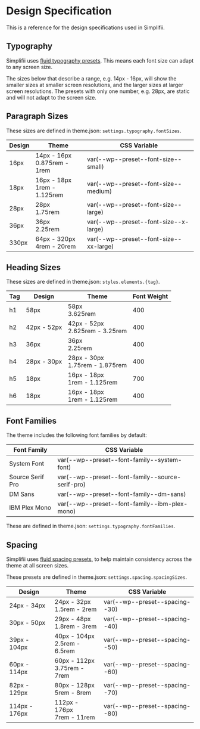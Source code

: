 # Design Specification

This is a reference for the design specifications used in Simplifii.

## Typography

Simplifii uses [fluid typography presets](https://github.com/WordPress/gutenberg/pull/39529). This means each font size can adapt to any screen size.

The sizes below that describe a range, e.g. 14px - 16px, will show the smaller sizes at smaller screen resolutions, and the larger sizes at larger screen resolutions. The presets with only one number, e.g. 28px, are static and will not adapt to the screen size.

## Paragraph Sizes

These sizes are defined in theme.json: `settings.typography.fontSizes`.

| Design | Theme                            | CSS Variable                           |
| ------ | -------------------------------- | -------------------------------------- |
| 16px   | 14px - 16px<br />0.875rem - 1rem | var(--wp--preset--font-size--small)    |
| 18px   | 16px - 18px<br />1rem - 1.125rem | var(--wp--preset--font-size--medium)   |
| 28px   | 28px<br />1.75rem                | var(--wp--preset--font-size--large)    |
| 36px   | 36px<br />2.25rem                | var(--wp--preset--font-size--x-large)  |
| 330px  | 64px - 320px<br />4rem - 20rem   | var(--wp--preset--font-size--xx-large) |

## Heading Sizes

These sizes are defined in theme.json: `styles.elements.{tag}`.

| Tag | Design      | Theme                               | Font Weight |
| --- | ----------- | ----------------------------------- | ----------- |
| h1  | 58px        | 58px<br />3.625rem                  | 400         |
| h2  | 42px - 52px | 42px - 52px<br />2.625rem - 3.25rem | 400         |
| h3  | 36px        | 36px<br />2.25rem                   | 400         |
| h4  | 28px - 30px | 28px - 30px<br />1.75rem - 1.875rem | 400         |
| h5  | 18px        | 16px - 18px<br />1rem - 1.125rem    | 700         |
| h6  | 18px        | 16px - 18px<br />1rem - 1.125rem    | 400         |

## Font Families

The theme includes the following font families by default:

| Font Family      | CSS Variable                                     |
| ---------------- | ------------------------------------------------ |
| System Font      | var(--wp--preset--font-family--system-font)      |
| Source Serif Pro | var(--wp--preset--font-family--source-serif-pro) |
| DM Sans          | var(--wp--preset--font-family--dm-sans)          |
| IBM Plex Mono    | var(--wp--preset--font-family--ibm-plex-mono)    |

These are defined in theme.json: `settings.typography.fontFamilies`.

## Spacing

Simplifii uses [fluid spacing presets](https://github.com/WordPress/gutenberg/pull/41527), to help maintain consistency across the theme at all screen sizes.

These presets are defined in theme.json: `settings.spacing.spacingSizes`.

| Design        | Theme                             | CSS Variable                   |
| ------------- | --------------------------------- | ------------------------------ |
| 24px - 34px   | 24px - 32px<br />1.5rem - 2rem    | var(--wp--preset--spacing--30) |
| 30px - 50px   | 29px - 48px<br />1.8rem - 3rem    | var(--wp--preset--spacing--40) |
| 39px - 104px  | 40px - 104px<br />2.5rem - 6.5rem | var(--wp--preset--spacing--50) |
| 60px - 114px  | 60px - 112px<br />3.75rem - 7rem  | var(--wp--preset--spacing--60) |
| 82px - 129px  | 80px - 128px<br />5rem - 8rem     | var(--wp--preset--spacing--70) |
| 114px - 176px | 112px - 176px<br />7rem - 11rem   | var(--wp--preset--spacing--80) |

